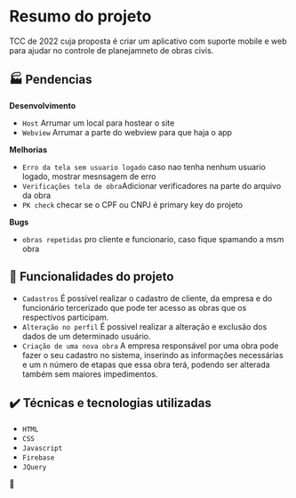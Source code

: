# Resumo do projeto
TCC de 2022 cuja proposta é criar um aplicativo com suporte mobile e web para ajudar no controle de planejamneto de obras civis.

## :factory: Pendencias
**Desenvolvimento**
- `Host` Arrumar um local para hostear o site
- `Webview` Arrumar a parte do webview para que haja o app

**Melhorias**
- `Erro da tela sem usuario logado` caso nao tenha nenhum usuario logado, mostrar mesnsagem de erro
- `Verificações tela de obra`Adicionar verificadores na parte do arquivo da obra
- `PK check` checar se o CPF ou CNPJ é primary key do projeto

**Bugs**
- `obras repetidas` pro cliente e funcionario, caso fique spamando a msm obra

## 🔨 Funcionalidades do projeto

- `Cadastros` É possível realizar o cadastro de cliente, da empresa e do funcionário tercerizado que pode ter acesso as obras que os respectivos participam.
- `Alteração no perfil` É possivel realizar a alteração e exclusão dos dados de um determinado usuário.
- `Criação de uma nova obra` A empresa responsável por uma obra pode fazer o seu cadastro no sistema, inserindo as informações necessárias e um n número de etapas que essa obra terá, podendo ser alterada também sem maiores impedimentos.

## ✔️ Técnicas e tecnologias utilizadas

- ``HTML``
- ``CSS``
- ``Javascript``
- ``Firebase``
- ``JQuery``

:hamster:
